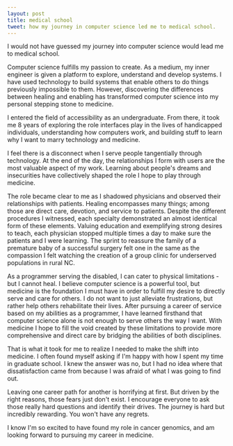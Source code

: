 ```yaml
--- 
layout: post 
title: medical school 
tweet: how my journey in computer science led me to medical school. 
---
```


I would not have guessed my journey into computer science would lead me to 
medical school.

Computer science fulfills my passion to create. As a medium, my inner engineer 
is given a platform to explore, understand and develop systems. I have used
technology to build systems that enable others to do things previously
impossible to them. However, discovering the differences between healing and
enabling has transformed computer science into my personal stepping stone to
medicine.

I entered the field of accessibility as an undergraduate. From there, it took 
me 8 years of exploring the role interfaces play in the lives of handicapped 
individuals, understanding how computers work, and building stuff to learn
why I want to marry technology and medicine. 

I feel there is a disconnect when I serve people tangentially through technology.
At the end of the day, the relationships I form with users are the most valuable 
aspect of my work. Learning about people's dreams and insecurities have
collectively shaped the role I hope to play through medicine.

The role became clear to me as I shadowed physicians and observed their
relationships with patients. Healing encompasses many things; among  those are
direct care, devotion, and service to patients. Despite the different procedures
I witnessed, each specialty demonstrated an almost identical form of these
elements. Valuing education and exemplifying strong desires to teach, each
physician stopped multiple times a day to make sure the patients and I were
learning. The sprint to reassure the family of a premature baby of a successful
surgery felt one in the same as the compassion I felt watching the creation of 
a group clinic for underserved populations in rural NC. 

As a programmer serving the disabled, I can cater to physical limitations - but
I cannot heal. I believe computer science is a powerful tool, but medicine is
the foundation I must have in order to fulfill my desire to directly serve and
care for others. I do not want to just alleviate frustrations, but rather help
others rehabilitate their lives. After pursuing a career of service based on my
abilities as a programmer, I have learned firsthand that computer science alone
is not enough to serve others the way I want. With medicine I hope to fill the 
void created by these limitations to provide more comprehensive and direct care 
by bridging the abilities of both disciplines.

That is what it took for me to realize I needed to make the shift into medicine.
I often found myself asking if I'm happy with how I spent my time in graduate 
school. I knew the answer was no, but I had no idea where that dissatisfaction
came from because I was afraid of what I was going to find out. 

Leaving one career path for another is horrifying at first. But driven by the 
right reasons, those fears just don't exist. I encourage everyone to ask
those really hard questions and identify their drives. The journey is hard but
incredibly rewarding. You won't have any regrets. 

I know I'm so excited to have found my role in cancer genomics, and am looking
forward to pursuing my career in medicine.
